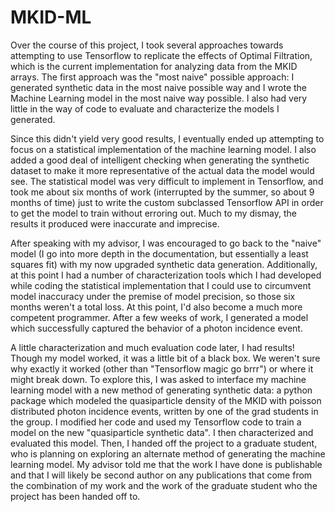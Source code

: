 # MKID-ML
Over the course of this project, I took several approaches towards attempting to use Tensorflow to replicate the effects of Optimal Filtration, which is the current implementation for analyzing data from the MKID arrays. The first approach was the "most naive" possible approach: I generated synthetic data in the most naive possible way and I wrote the Machine Learning model in the most naive way possible. I also had very little in the way of code to evaluate and characterize the models I generated. 

Since this didn't yield very good results, I eventually ended up attempting to focus on a statistical implementation of the machine learning model. I also added a good deal of intelligent checking when generating the synthetic dataset to make it more representative of the actual data the model would see. The statistical model was very difficult to implement in Tensorflow, and took me about six months of work (interrupted by the summer, so about 9 months of time) just to write the custom subclassed Tensorflow API in order to get the model to train without erroring out. Much to my dismay, the results it produced were inaccurate and imprecise.

After speaking with my advisor, I was encouraged to go back to the "naive" model (I go into more depth in the documentation, but essentially a least squares fit) with my now upgraded synthetic data generation. Additionally, at this point I had a number of characterization tools which I had developed while coding the statistical implementation that I could use to circumvent model inaccuracy under the premise of model precision, so those six months weren't a total loss. At this point, I'd also become a much more competent programmer. After a few weeks of work, I generated a model which successfully captured the behavior of a photon incidence event. 

A little characterization and much evaluation code later, I had results! Though my model worked, it was a little bit of a black box. We weren't sure why exactly it worked (other than "Tensorflow magic go brrr") or where it might break down. To explore this, I was asked to interface my machine learning model with a new method of generating synthetic data: a python package which modeled the quasiparticle density of the MKID with poisson distributed photon incidence events, written by one of the grad students in the group. I modified her code and used my Tensorflow code to train a model on the new "quasiparticle synthetic data". I then characterized and evaluated this model. Then, I handed off the project to a graduate student, who is planning on exploring an alternate method of generating the machine learning model. My advisor told me that the work I have done is publishable and that I will likely be second author on any publications that come from the combination of my work and the work of the graduate student who the project has been handed off to. 
